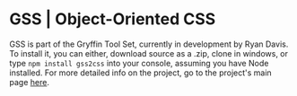 <h1>GSS | Object-Oriented CSS</h1>
<p>GSS is part of the Gryffin Tool Set, currently in development by Ryan Davis. To install it, you can either, download
  source as a .zip, clone in windows, or type <code>npm install gss2css</code> into your console, assuming you have
  Node installed.  For more detailed info on the project, go to the project's main page
  <a href="http://davisdevelopment.github.io/GSS/index.html">here</a>.
</p>
